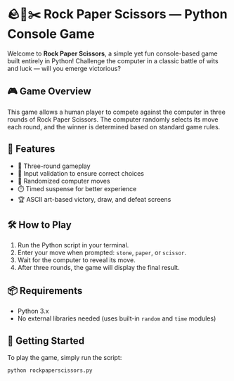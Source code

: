 # 🪨📄✂️ Rock Paper Scissors — Python Console Game

Welcome to **Rock Paper Scissors**, a simple yet fun console-based game built entirely in Python! Challenge the computer in a classic battle of wits and luck — will you emerge victorious?

## 🎮 Game Overview

This game allows a human player to compete against the computer in three rounds of Rock Paper Scissors. The computer randomly selects its move each round, and the winner is determined based on standard game rules.

## 🧠 Features

- 🔁 Three-round gameplay  
- 🧠 Input validation to ensure correct choices  
- 🎲 Randomized computer moves  
- ⏱️ Timed suspense for better experience  
- 🏆 ASCII art-based victory, draw, and defeat screens  

## 🛠️ How to Play

1. Run the Python script in your terminal.
2. Enter your move when prompted: `stone`, `paper`, or `scissor`.
3. Wait for the computer to reveal its move.
4. After three rounds, the game will display the final result.

## 📦 Requirements

- Python 3.x  
- No external libraries needed (uses built-in `random` and `time` modules)

## 🚀 Getting Started

To play the game, simply run the script:

```bash
python rockpaperscissors.py
